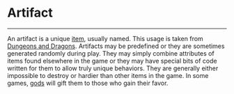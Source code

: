 # Artifact

---

An artifact is a unique [item](items.md), usually named. This usage is taken from [Dungeons and Dragons](dungeons_and_dragons.md). Artifacts may be predefined or they are sometimes generated randomly during play. They may simply combine attributes of items found elsewhere in the game or they may have special bits of code written for them to allow truly unique behaviors. They are generally either impossible to destroy or hardier than other items in the game. In some games, [gods](god.md) will gift them to those who gain their favor.
